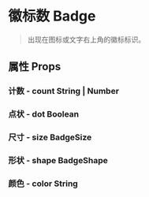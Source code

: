 <!--
 * @Author: Quarter
 * @Date: 2022-02-17 10:36:26
 * @LastEditTime: 2022-02-19 06:22:39
 * @LastEditors: Quarter
 * @Description: 徽标数说明文档
 * @FilePath: /t-ui-kit/documents/docs/Badge/README.md
-->
<script setup>
import { /* defineComponent */ ComponentDemo } from "documents/components";
</script>

# 徽标数 Badge

> 出现在图标或文字右上角的徽标标识。

## 属性 Props

### 计数 - count <t-tag theme="primary" variant="light">String | Number</t-tag>

<component-demo url="/documents/docs/Badge/CountDemo.vue"></component-demo>

### 点状 - dot <t-tag theme="primary" variant="light">Boolean</t-tag>

<component-demo url="/documents/docs/Badge/DotDemo.vue"></component-demo>

### 尺寸 - size <t-tag theme="primary" variant="light">BadgeSize</t-tag>

<component-demo url="/documents/docs/Badge/SizeDemo.vue"></component-demo>

### 形状 - shape <t-tag theme="primary" variant="light">BadgeShape</t-tag>

<component-demo url="/documents/docs/Badge/ShapeDemo.vue"></component-demo>

### 颜色 - color <t-tag theme="primary" variant="light">String</t-tag>

<component-demo url="/documents/docs/Badge/ColorDemo.vue"></component-demo>